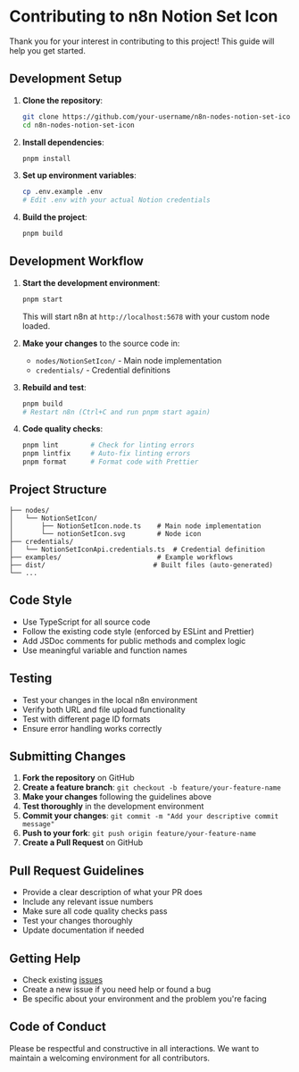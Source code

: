 # Contributing to n8n Notion Set Icon

Thank you for your interest in contributing to this project! This guide will help you get started.

## Development Setup

1. **Clone the repository**:
   ```bash
   git clone https://github.com/your-username/n8n-nodes-notion-set-icon.git
   cd n8n-nodes-notion-set-icon
   ```

2. **Install dependencies**:
   ```bash
   pnpm install
   ```

3. **Set up environment variables**:
   ```bash
   cp .env.example .env
   # Edit .env with your actual Notion credentials
   ```

4. **Build the project**:
   ```bash
   pnpm build
   ```

## Development Workflow

1. **Start the development environment**:
   ```bash
   pnpm start
   ```
   This will start n8n at `http://localhost:5678` with your custom node loaded.

2. **Make your changes** to the source code in:
   - `nodes/NotionSetIcon/` - Main node implementation
   - `credentials/` - Credential definitions

3. **Rebuild and test**:
   ```bash
   pnpm build
   # Restart n8n (Ctrl+C and run pnpm start again)
   ```

4. **Code quality checks**:
   ```bash
   pnpm lint        # Check for linting errors
   pnpm lintfix     # Auto-fix linting errors
   pnpm format      # Format code with Prettier
   ```

## Project Structure

```
├── nodes/
│   └── NotionSetIcon/
│       ├── NotionSetIcon.node.ts    # Main node implementation
│       └── notionSetIcon.svg        # Node icon
├── credentials/
│   └── NotionSetIconApi.credentials.ts  # Credential definition
├── examples/                        # Example workflows
├── dist/                           # Built files (auto-generated)
└── ...
```

## Code Style

- Use TypeScript for all source code
- Follow the existing code style (enforced by ESLint and Prettier)
- Add JSDoc comments for public methods and complex logic
- Use meaningful variable and function names

## Testing

- Test your changes in the local n8n environment
- Verify both URL and file upload functionality
- Test with different page ID formats
- Ensure error handling works correctly

## Submitting Changes

1. **Fork the repository** on GitHub
2. **Create a feature branch**: `git checkout -b feature/your-feature-name`
3. **Make your changes** following the guidelines above
4. **Test thoroughly** in the development environment
5. **Commit your changes**: `git commit -m "Add your descriptive commit message"`
6. **Push to your fork**: `git push origin feature/your-feature-name`
7. **Create a Pull Request** on GitHub

## Pull Request Guidelines

- Provide a clear description of what your PR does
- Include any relevant issue numbers
- Make sure all code quality checks pass
- Test your changes thoroughly
- Update documentation if needed

## Getting Help

- Check existing [issues](https://github.com/your-username/n8n-nodes-notion-set-icon/issues)
- Create a new issue if you need help or found a bug
- Be specific about your environment and the problem you're facing

## Code of Conduct

Please be respectful and constructive in all interactions. We want to maintain a welcoming environment for all contributors.